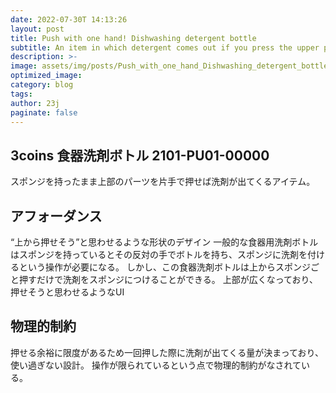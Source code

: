 ```yaml
---
date: 2022-07-30T 14:13:26
layout: post
title: Push with one hand! Dishwashing detergent bottle
subtitle: An item in which detergent comes out if you press the upper part with one hand while holding the sponge.
description: >-
image: assets/img/posts/Push_with_one_hand_Dishwashing_detergent_bottle/Push_with_one_hand_Dishwashing_detergent_bottle.jpg
optimized_image: 
category: blog
tags: 
author: 23j
paginate: false
---
```


## 3coins 食器洗剤ボトル 2101-PU01-00000

スポンジを持ったまま上部のパーツを片手で押せば洗剤が出てくるアイテム。


## アフォーダンス

“上から押せそう”と思わせるような形状のデザイン
一般的な食器用洗剤ボトルはスポンジを持っているとその反対の手でボトルを持ち、スポンジに洗剤を付けるという操作が必要になる。
しかし、この食器洗剤ボトルは上からスポンジごと押すだけで洗剤をスポンジにつけることができる。
上部が広くなっており、押せそうと思わせるようなUI

## 物理的制約

押せる余裕に限度があるため一回押した際に洗剤が出てくる量が決まっており、使い過ぎない設計。
操作が限られているという点で物理的制約がなされている。
